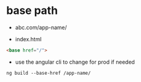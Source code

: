 # base path

- abc.com/app-name/

- index.html


```html
<base href="/">
```

* use the angular cli to change for prod if needed

```shell
ng build --base-href /app-name/
```
